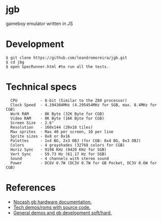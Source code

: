 jgb
===

gameboy emulator written in JS

Development
===

```shell
$ git clone https://github.com/leandromoreira/jgb.git
$ cd jbg
$ open SpecRunner.html #to run all the tests.
```

Technical specs
===
```
  CPU          - 8-bit (Similar to the Z80 processor)
  Clock Speed  - 4.194304MHz (4.295454MHz for SGB, max. 8.4MHz for CGB)
  Work RAM     - 8K Byte (32K Byte for CGB)
  Video RAM    - 8K Byte (16K Byte for CGB)
  Screen Size  - 2.6"
  Resolution   - 160x144 (20x18 tiles)
  Max sprites  - Max 40 per screen, 10 per line
  Sprite sizes - 8x8 or 8x16
  Palettes     - 1x4 BG, 2x3 OBJ (for CGB: 8x4 BG, 8x3 OBJ)
  Colors       - 4 grayshades (32768 colors for CGB)
  Horiz Sync   - 9198 KHz (9420 KHz for SGB)
  Vert Sync    - 59.73 Hz (61.17 Hz for SGB)
  Sound        - 4 channels with stereo sound
  Power        - DC6V 0.7W (DC3V 0.7W for GB Pocket, DC3V 0.6W for CGB)
````

References
===

*  [Nocash gb hardware documentation.](http://problemkaputt.de/pandocs.htm)
*  [Tech demos/roms with source code.](http://www.opusgames.com/games/GBDev/GBDev.html)
*  [General demos and gb development soft/hard.](http://gbdev.gg8.se/)
